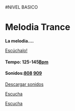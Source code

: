 
#NIVEL BASICO


# Melodia Trance 

**La melodia....**

[Escúchalo!](https://www.youtube.com/user/Quakeschranzer666)


#### Tempo: 125-145[Bpm](http://es.wikipedia.org/wiki/Pulsaciones_por_minuto) 
#### Sonidos:[808](http://es.wikipedia.org/wiki/Roland_TR-808) [909](http://es.wikipedia.org/wiki/Roland_TR-909)
[Descargar sonidos](http://samples.kb6.de/downloads_snare_drum.php)


[Escucha](http://picosong.com/9KGk) 



[Escucha](http://picosong.com/9KGL) 

